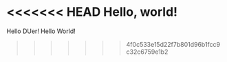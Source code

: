 <<<<<<< HEAD
Hello, world!
=======
Hello DUer!
Hello World!
>>>>>>> 4f0c533e15d22f7b801d96b1fcc9c32c6759e1b2

